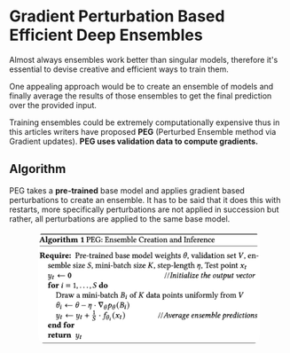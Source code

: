 # Gradient Perturbation Based Efficient Deep Ensembles

Almost always ensembles work better than singular models, therefore it's essential to devise creative and efficient ways to train them.

One appealing approach would be to create an ensemble of models and finally average the results of those ensembles to get the final prediction over the provided input.

Training ensembles could be extremely computationally expensive thus in this articles writers have proposed **PEG** (Perturbed Ensemble method via Gradient updates). **PEG uses **validation data** to compute gradients.**

## Algorithm

PEG takes a **pre-trained** base model and applies gradient based perturbations to create an ensemble. It has to be said that it does this with restarts, more specifically perturbations are not applied in succession but rather, all perturbations are applied to the same base model.

<p align="center">
    <img src="images/1.png" style="border-radius: 1rem" width="400" />
</p>